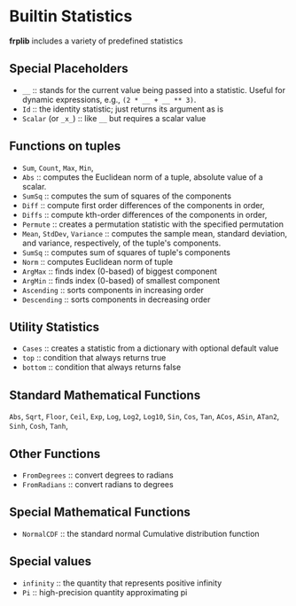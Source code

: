 # Builtin Statistics

**frplib** includes a variety of predefined statistics

## Special Placeholders

+ `__` :: stands for the current value being passed into a statistic. Useful
    for dynamic expressions, e.g., `(2 * __ + __ ** 3)`.
+ `Id` :: the identity statistic; just returns its argument as is
+ `Scalar` (or `_x_`) :: like `__` but requires a scalar value


## Functions on tuples

+ `Sum`, `Count`, `Max`, `Min`,
+ `Abs` :: computes the Euclidean norm of a tuple, absolute value of a scalar.
+ `SumSq` :: computes the sum of squares of the components
+ `Diff` :: compute first order differences of the components in order,
+ `Diffs` :: compute kth-order differences of the components in order,
+ `Permute` :: creates a permutation statistic with the specified permutation
+ `Mean`, `StdDev`, `Variance` :: computes the sample mean, standard deviation,
      and variance, respectively, of the tuple's components.
+ `SumSq` :: computes sum of squares of tuple's components
+ `Norm` :: computes Euclidean norm of tuple
+ `ArgMax` :: finds index (0-based) of biggest component
+ `ArgMin` :: finds index (0-based) of smallest component
+ `Ascending` :: sorts components in increasing order
+ `Descending` :: sorts components in decreasing order

## Utility Statistics
+ `Cases` :: creates a statistic from a dictionary with optional default value
+ `top` :: condition that always returns true
+ `bottom` :: condition that always returns false

## Standard Mathematical Functions

`Abs`, `Sqrt`, `Floor`, `Ceil`, `Exp`, `Log`, `Log2`, `Log10`,
`Sin`, `Cos`, `Tan`, `ACos`, `ASin`, `ATan2`, `Sinh`, `Cosh`, `Tanh`,

## Other Functions

+ `FromDegrees` :: convert degrees to radians
+ `FromRadians` :: convert radians to degrees


## Special Mathematical Functions

+ `NormalCDF` :: the standard normal Cumulative distribution function

## Special values

+ `infinity` :: the quantity that represents positive infinity
+ `Pi` :: high-precision quantity approximating pi
